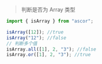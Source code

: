 > 判断是否为 Array 类型

```javascript
import { isArray } from "ascor";

isArray([12]); //true
isArray("12"); //false
// 判断多个值
isArray.all([1], 2, "3"); //false
isArray.or([1], 2, "3"); //true
```